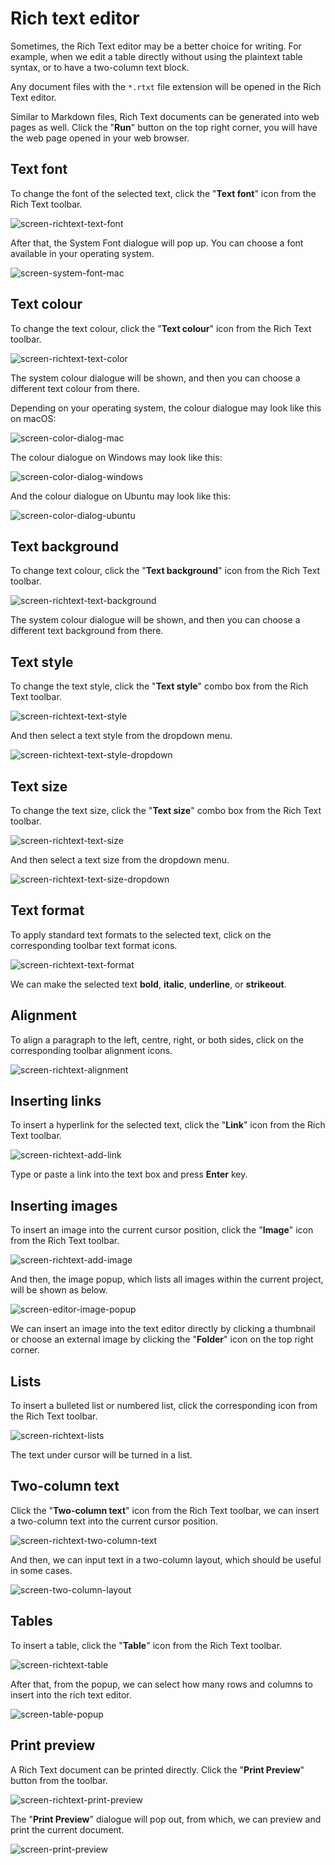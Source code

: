 ﻿# Rich text editor

Sometimes, the Rich Text editor may be a better choice for writing. For example, when we edit a table directly without using the plaintext table syntax, or to have a two-column text block.

Any document files with the `*.rtxt` file extension will be opened in the Rich Text editor.

Similar to Markdown files, Rich Text documents can be generated into web pages as well. Click the "**Run**" button on the top right corner, you will have the web page opened in your web browser.

## Text font

To change the font of the selected text, click the "**Text font**" icon from the Rich Text toolbar.

![screen-richtext-text-font](screen-richtext-text-font.png)

After that, the System Font dialogue will pop up. You can choose a font available in your operating system.

![screen-system-font-mac](../release-notes/screen-system-font-mac.png)

## Text colour

To change the text colour, click the "**Text colour**" icon from the Rich Text toolbar.

![screen-richtext-text-color](screen-richtext-text-color.png)

The system colour dialogue will be shown, and then you can choose a different text colour from there.

Depending on your operating system, the colour dialogue may look like this on macOS:

![screen-color-dialog-mac](screen-color-dialog-mac.png)

The colour dialogue on Windows may look like this:

![screen-color-dialog-windows](screen-color-dialog-windows.png)

And the colour dialogue on Ubuntu may look like this:

![screen-color-dialog-ubuntu](screen-color-dialog-ubuntu.png)

## Text background

To change text colour, click the "**Text background**" icon from the Rich Text toolbar.

![screen-richtext-text-background](screen-richtext-text-background.png)

The system colour dialogue will be shown, and then you can choose a different text background from there.

## Text style

To change the text style, click the "**Text style**" combo box from the Rich Text toolbar.

![screen-richtext-text-style](screen-richtext-text-style.png)

And then select a text style from the dropdown menu.

![screen-richtext-text-style-dropdown](screen-richtext-text-style-dropdown.png)

## Text size

To change the text size, click the "**Text size**" combo box from the Rich Text toolbar.

![screen-richtext-text-size](screen-richtext-text-size.png)

And then select a text size from the dropdown menu.

![screen-richtext-text-size-dropdown](screen-richtext-text-size-dropdown.png)

## Text format

To apply standard text formats to the selected text, click on the corresponding toolbar text format icons.

![screen-richtext-text-format](screen-richtext-text-format.png)

We can make the selected text **bold**, **italic**, **underline**, or **strikeout**.

## Alignment

To align a paragraph to the left, centre, right, or both sides, click on the corresponding toolbar alignment icons.

![screen-richtext-alignment](screen-richtext-alignment.png)

## Inserting links

To insert a hyperlink for the selected text, click the "**Link**" icon from the Rich Text toolbar.

![screen-richtext-add-link](screen-richtext-add-link.png)

Type or paste a link into the text box and press **Enter** key.

## Inserting images

To insert an image into the current cursor position, click the "**Image**" icon from the Rich Text toolbar.

![screen-richtext-add-image](screen-richtext-add-image.png)

And then, the image popup, which lists all images within the current project, will be shown as below.

![screen-editor-image-popup](screen-editor-image-popup.png)

We can insert an image into the text editor directly by clicking a thumbnail or choose an external image by clicking the "**Folder**" icon on the top right corner.

## Lists

To insert a bulleted list or numbered list, click the corresponding icon from the Rich Text toolbar.

![screen-richtext-lists](screen-richtext-lists.png)

The text under cursor will be turned in a list.

## Two-column text

Click the "**Two-column text**" icon from the Rich Text toolbar, we can insert a two-column text into the current cursor position.

![screen-richtext-two-column-text](screen-richtext-two-column-text.png)

And then, we can input text in a two-column layout, which should be useful in some cases.

![screen-two-column-layout](../release-notes/screen-two-column-layout.png)

## Tables

To insert a table, click the "**Table**" icon from the Rich Text toolbar.

![screen-richtext-table](screen-richtext-table.png)

After that, from the popup, we can select how many rows and columns to insert into the rich text editor.

![screen-table-popup](../release-notes/screen-table-popup.png)

## Print preview

A Rich Text document can be printed directly. Click the "**Print Preview**" button from the toolbar.

![screen-richtext-print-preview](screen-richtext-print-preview.png)

The "**Print Preview**" dialogue will pop out, from which, we can preview and print the current document.

![screen-print-preview](../release-notes/screen-print-preview.png)

